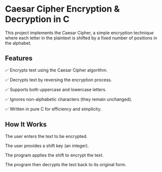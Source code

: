 # Caesar Cipher Encryption & Decryption in C
This project implements the Caesar Cipher, a simple encryption technique where each letter in the plaintext is shifted by a fixed number of positions in the alphabet.

## Features
✅ Encrypts text using the Caesar Cipher algorithm.

✅ Decrypts text by reversing the encryption process.

✅ Supports both uppercase and lowercase letters.

✅ Ignores non-alphabetic characters (they remain unchanged).

✅ Written in pure C for efficiency and simplicity.


## How It Works
The user enters the text to be encrypted.

The user provides a shift key (an integer).

The program applies the shift to encrypt the text.

The program then decrypts the text back to its original form.
